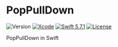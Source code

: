 # PopPullDown

![Version](https://img.shields.io/badge/Version-0.1.0-important)
[![Xcode](https://img.shields.io/badge/Xcode-14.1-blue.svg)](https://developer.apple.com/xcode) 
[![Swift 5.7.1](https://img.shields.io/badge/Swift-5.7.1-blue.svg?style=flat)](https://swift.org/)
[![License](https://img.shields.io/github/license/chanjima/PopPullDOwn)](https://github.com/chanjima/PopPullDown/blob/main/LICENSE)


PopPullDown in Swift
